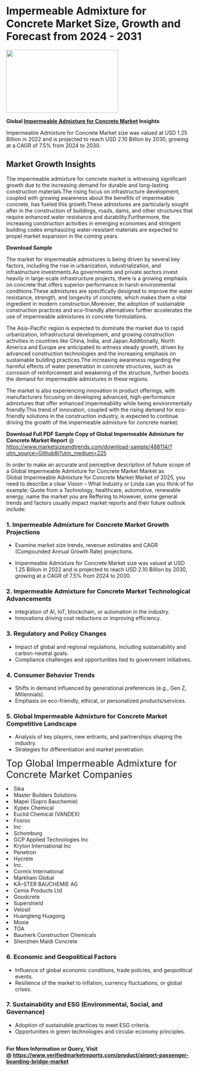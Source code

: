 <H1>Impermeable Admixture for Concrete Market Size, Growth and Forecast from 2024 - 2031</H1><img class="aligncenter size-medium wp-image-584254" src="https://thirdeyenews.in/wp-content/uploads/2024/09/Global-Market-Research-300x168.jpeg" alt="" width="300" height="168" /><p><strong>Global&nbsp;<a href="https://www.marketsizeandtrends.com/download-sample/488114/?utm_source=Github8j?utm_medium=225">Impermeable Admixture for Concrete Market</a> Insights</strong></p><p>Impermeable Admixture for Concrete Market size was valued at USD 1.25 Billion in 2022 and is projected to reach USD 2.10 Billion by 2030, growing at a CAGR of 7.5% from 2024 to 2030.</p><p><h2>Market Growth Insights</h2> <p>The impermeable admixture for concrete market is witnessing significant growth due to the increasing demand for durable and long-lasting construction materials.The rising focus on infrastructure development, coupled with growing awareness about the benefits of impermeable concrete, has fueled this growth.These admixtures are particularly sought after in the construction of buildings, roads, dams, and other structures that require enhanced water resistance and durability.Furthermore, the increasing construction activities in emerging economies and stringent building codes emphasizing water-resistant materials are expected to propel market expansion in the coming years.</p> <p><strong>Download Sample</strong></p> <p>The market for impermeable admixtures is being driven by several key factors, including the rise in urbanization, industrialization, and infrastructure investments.As governments and private sectors invest heavily in large-scale infrastructure projects, there is a growing emphasis on concrete that offers superior performance in harsh environmental conditions.These admixtures are specifically designed to improve the water resistance, strength, and longevity of concrete, which makes them a vital ingredient in modern construction.Moreover, the adoption of sustainable construction practices and eco-friendly alternatives further accelerates the use of impermeable admixtures in concrete formulations.</p> <p>The Asia-Pacific region is expected to dominate the market due to rapid urbanization, infrastructural development, and growing construction activities in countries like China, India, and Japan.Additionally, North America and Europe are anticipated to witness steady growth, driven by advanced construction technologies and the increasing emphasis on sustainable building practices.The increasing awareness regarding the harmful effects of water penetration in concrete structures, such as corrosion of reinforcement and weakening of the structure, further boosts the demand for impermeable admixtures in these regions.</p> <p>The market is also experiencing innovation in product offerings, with manufacturers focusing on developing advanced, high-performance admixtures that offer enhanced impermeability while being environmentally friendly.This trend of innovation, coupled with the rising demand for eco-friendly solutions in the construction industry, is expected to continue driving the growth of the impermeable admixture for concrete market.</p> <p><span class=""><strong>Download Full PDF Sample Copy of Global Impermeable Admixture for Concrete Market Report</strong> @ <a href="https://www.marketsizeandtrends.com/download-sample/488114/?utm_source=Github8j?utm_medium=225" target="_blank">https://www.marketsizeandtrends.com/download-sample/488114/?utm_source=Github8j?utm_medium=225</a></span></p><p>In order to make an accurate and perceptive description of future scope of a Global&nbsp;Impermeable Admixture for Concrete Market Market as Global&nbsp;Impermeable Admixture for Concrete Market Market of 2025, you need to describe a clear Vision &ndash; What Industry or Linda can you think of for example: Quote from a Technology, healthcare, automotive, renewable energy, name the market you are Reffering to.However, some general trends and factors usually impact market reports and their future outlook include:</p><h3>1.&nbsp;<strong>Impermeable Admixture for Concrete Market Growth Projections</strong></h3><ul><li>Examine market size trends, revenue estimates and CAGR (Compounded Annual Growth Rate) projections.</li><li><p>Impermeable Admixture for Concrete Market size was valued at USD 1.25 Billion in 2022 and is projected to reach USD 2.10 Billion by 2030, growing at a CAGR of 7.5% from 2024 to 2030.</p></li></ul><h3>2.&nbsp;<strong>Impermeable Admixture for Concrete Market Technological Advancements</strong></h3><ul><li>Integration of AI, IoT, blockchain, or automation in the industry.</li><li>Innovations driving cost reductions or improving efficiency.</li></ul><h3>3.&nbsp;<strong>Regulatory and Policy Changes</strong></h3><ul><li>Impact of global and regional regulations, including sustainability and carbon-neutral goals.</li><li>Compliance challenges and opportunities tied to government initiatives.</li></ul><h3>4.&nbsp;<strong>Consumer Behavior Trends</strong></h3><ul><li>Shifts in demand influenced by generational preferences (e.g., Gen Z, Millennials).</li><li>Emphasis on eco-friendly, ethical, or personalized products/services.</li></ul><h3>5.&nbsp;<strong>Global Impermeable Admixture for Concrete Market Competitive Landscape</strong></h3><ul><li>Analysis of key players, new entrants, and partnerships shaping the industry.</li><li>Strategies for differentiation and market penetration.</li></ul><p data-pm-slice="1 1 []"><span style="color: inherit; font-family: inherit; font-size: 25px;">Top Global Impermeable Admixture for Concrete Market Companies</span></p><div class="" data-test-id=""><p><li>Sika</li><li> Master Builders Solutions</li><li> Mapei (Sopro Bauchemie)</li><li> Xypex Chemical</li><li> Euclid Chemical (VANDEX)</li><li> Fosroc</li><li> Inc</li><li> Schomburg</li><li> GCP Applied Technologies Inc</li><li> Kryton International Inc</li><li> Penetron</li><li> Hycrete</li><li> Inc.</li><li> Cormix International</li><li> Markham Global</li><li> KÃ–STER BAUCHEMIE AG</li><li> Cemix Products Ltd</li><li> Goodcrete</li><li> Supershield</li><li> Velosit</li><li> Huangteng Huagong</li><li> Moxie</li><li> TOA</li><li> Baumerk Construction Chemicals</li><li> Shenzhen Maidi Concrete</li></p></div><h3>6.&nbsp;<strong>Economic and Geopolitical Factors</strong></h3><ul><li>Influence of global economic conditions, trade policies, and geopolitical events.</li><li>Resilience of the market to inflation, currency fluctuations, or global crises.</li></ul><h3>7.&nbsp;<strong>Sustainability and ESG (Environmental, Social, and Governance)</strong></h3><ul><li>Adoption of sustainable practices to meet ESG criteria.</li><li>Opportunities in green technologies and circular economy principles.</li></ul><h2><strong style="font-size: 14px;">For More Information or Query, Visit @&nbsp;</strong><a style="background-color: #ffffff; font-size: 14px;" href="https://www.marketsizeandtrends.com/report/impermeable-admixture-for-concrete-market/" target="_blank">https://www.verifiedmarketreports.com/product/airport-passenger-boarding-bridge-market</a></h2>